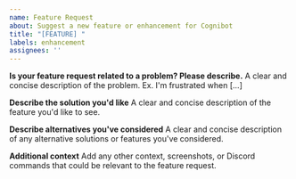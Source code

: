 ```yaml
---
name: Feature Request
about: Suggest a new feature or enhancement for Cognibot
title: "[FEATURE] "
labels: enhancement
assignees: ''
---
```


**Is your feature request related to a problem? Please describe.**
A clear and concise description of the problem. Ex. I'm frustrated when [...]

**Describe the solution you'd like**
A clear and concise description of the feature you'd like to see.

**Describe alternatives you've considered**
A clear and concise description of any alternative solutions or features you've considered.

**Additional context**
Add any other context, screenshots, or Discord commands that could be relevant to the feature request.
